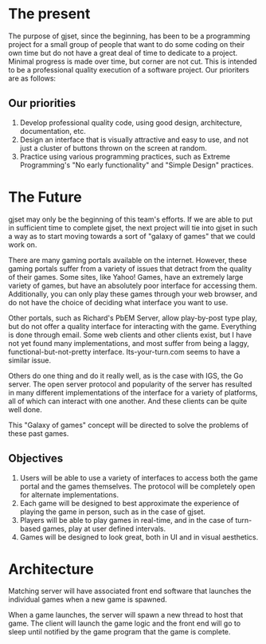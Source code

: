 # The present #

The purpose of gjset, since the beginning, has been to be a programming project for a small group of people that want to do some coding on their own time but do not have a great deal of time to dedicate to a project.  Minimal progress is made over time, but corner are not cut.  This is intended to be a professional quality execution of a software project.  Our prioriters are as follows:

## Our priorities ##
  1. Develop professional quality code, using good design, architecture, documentation, etc.
  1. Design an interface that is visually attractive and easy to use, and not just a cluster of buttons thrown on the screen at random.
  1. Practice using various programming practices, such as Extreme Programming's "No early functionality" and "Simple Design" practices.

# The Future #
gjset may only be the beginning of this team's efforts.  If we are able to put in sufficient time to complete gjset, the next project will tie into gjset in such a way as to start moving towards a sort of "galaxy of games" that we could work on.

There are many gaming portals available on the internet.  However, these gaming portals suffer from a variety of issues that detract from the quality of their games.  Some sites, like Yahoo! Games, have an extremely large variety of games, but have an absolutely poor interface for accessing them.  Additionally, you can only play these games through your web browser, and do not have the choice of deciding what interface you want to use.

Other portals, such as Richard's PbEM Server, allow play-by-post type play, but do not offer a quality interface for interacting with the game.  Everything is done through email.  Some web clients and other clients exist, but I have not yet found many implementations, and most suffer from being a laggy, functional-but-not-pretty interface.  Its-your-turn.com seems to have a similar issue.

Others do one thing and do it really well, as is the case with IGS, the Go server.  The open server protocol and popularity of the server has resulted in many different implementations of the interface for a variety of platforms, all of which can interact with one another.  And these clients can be quite well done.

This "Galaxy of games" concept will be directed to solve the problems of these past games.

## Objectives ##
  1. Users will be able to use a variety of interfaces to access both the game portal and the games themselves.  The protocol will be completely open for alternate implementations.
  1. Each game will be designed to best approximate the experience of playing the game in person, such as in the case of gjset.
  1. Players will be able to play games in real-time, and in the case of turn-based games, play at user defined intervals.
  1. Games will be designed to look great, both in UI and in visual aesthetics.

# Architecture #
Matching server will have associated front end software that launches the individual games when a new game is spawned.

When a game launches, the server will spawn a new thread to host that game.  The client will launch the game logic and the front end will go to sleep until notified by the game program that the game is complete.